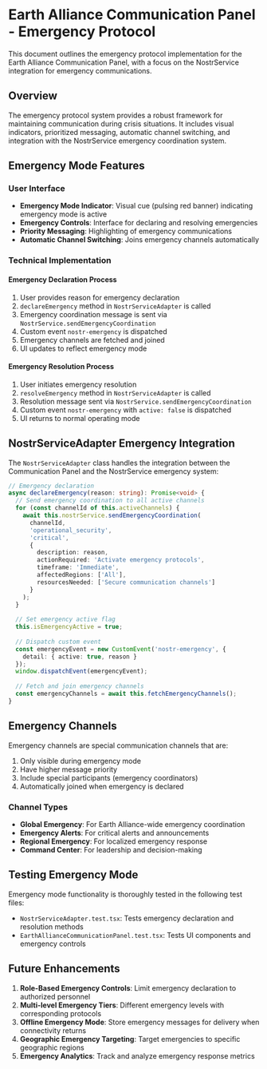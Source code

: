 # Earth Alliance Communication Panel - Emergency Protocol

This document outlines the emergency protocol implementation for the Earth Alliance Communication Panel, with a focus on the NostrService integration for emergency communications.

## Overview

The emergency protocol system provides a robust framework for maintaining communication during crisis situations. It includes visual indicators, prioritized messaging, automatic channel switching, and integration with the NostrService emergency coordination system.

## Emergency Mode Features

### User Interface
- **Emergency Mode Indicator**: Visual cue (pulsing red banner) indicating emergency mode is active
- **Emergency Controls**: Interface for declaring and resolving emergencies
- **Priority Messaging**: Highlighting of emergency communications
- **Automatic Channel Switching**: Joins emergency channels automatically

### Technical Implementation

#### Emergency Declaration Process
1. User provides reason for emergency declaration
2. `declareEmergency` method in `NostrServiceAdapter` is called
3. Emergency coordination message is sent via `NostrService.sendEmergencyCoordination`
4. Custom event `nostr-emergency` is dispatched
5. Emergency channels are fetched and joined
6. UI updates to reflect emergency mode

#### Emergency Resolution Process
1. User initiates emergency resolution
2. `resolveEmergency` method in `NostrServiceAdapter` is called
3. Resolution message sent via `NostrService.sendEmergencyCoordination`
4. Custom event `nostr-emergency` with `active: false` is dispatched
5. UI returns to normal operating mode

## NostrServiceAdapter Emergency Integration

The `NostrServiceAdapter` class handles the integration between the Communication Panel and the NostrService emergency system:

```typescript
// Emergency declaration
async declareEmergency(reason: string): Promise<void> {
  // Send emergency coordination to all active channels
  for (const channelId of this.activeChannels) {
    await this.nostrService.sendEmergencyCoordination(
      channelId,
      'operational_security',
      'critical', 
      {
        description: reason,
        actionRequired: 'Activate emergency protocols',
        timeframe: 'Immediate',
        affectedRegions: ['All'],
        resourcesNeeded: ['Secure communication channels']
      }
    );
  }
  
  // Set emergency active flag
  this.isEmergencyActive = true;
  
  // Dispatch custom event
  const emergencyEvent = new CustomEvent('nostr-emergency', {
    detail: { active: true, reason }
  });
  window.dispatchEvent(emergencyEvent);
  
  // Fetch and join emergency channels
  const emergencyChannels = await this.fetchEmergencyChannels();
}
```

## Emergency Channels

Emergency channels are special communication channels that are:
1. Only visible during emergency mode
2. Have higher message priority
3. Include special participants (emergency coordinators)
4. Automatically joined when emergency is declared

### Channel Types
- **Global Emergency**: For Earth Alliance-wide emergency coordination
- **Emergency Alerts**: For critical alerts and announcements
- **Regional Emergency**: For localized emergency response
- **Command Center**: For leadership and decision-making

## Testing Emergency Mode

Emergency mode functionality is thoroughly tested in the following test files:
- `NostrServiceAdapter.test.tsx`: Tests emergency declaration and resolution methods
- `EarthAllianceCommunicationPanel.test.tsx`: Tests UI components and emergency controls

## Future Enhancements

1. **Role-Based Emergency Controls**: Limit emergency declaration to authorized personnel
2. **Multi-level Emergency Tiers**: Different emergency levels with corresponding protocols
3. **Offline Emergency Mode**: Store emergency messages for delivery when connectivity returns
4. **Geographic Emergency Targeting**: Target emergencies to specific geographic regions
5. **Emergency Analytics**: Track and analyze emergency response metrics
